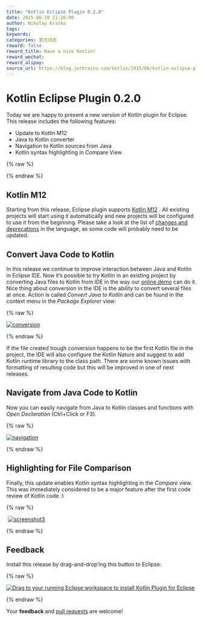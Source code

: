 ```yaml
---
title: "Kotlin Eclipse Plugin 0.2.0"
date: 2015-06-10 21:26:00
author: Nikolay Krasko
tags:
keywords:
categories: 官方动态
reward: false
reward_title: Have a nice Kotlin!
reward_wechat:
reward_alipay:
source_url: https://blog.jetbrains.com/kotlin/2015/06/kotlin-eclipse-plugin-0-2-0-2/
---
```


# Kotlin Eclipse Plugin 0.2.0

Today we are happy to present a new version of Kotlin plugin for Eclipse. This release includes the following features:

* Update to Kotlin M12
* Java to Kotlin converter
* Navigation to Kotlin sources from Java
* Kotlin syntax highlighting in Compare View


{% raw %}
<p><span id="more-2339"></span></p>
{% endraw %}

## Kotlin M12

Starting from this release, Eclipse plugin supports [Kotlin M12](http://blog.jetbrains.com/kotlin/2015/05/kotlin-m12-is-out/) . All existing projects will start using it automatically and new projects will be configured to use it from the beginning. Please take a look at the list of [changes and deprecations](https://github.com/JetBrains/kotlin/releases/tag/build-0.12.200) in the language, as some code will probably need to be updated.
## Convert Java Code to Kotlin

In this release we continue to improve interaction between Java and Kotlin in Eclipse IDE.
Now it’s possible to try Kotlin in an existing project by converting Java files to Kotlin from IDE in the way our [online demo](http://try.kotlinlang.org/) can do it. Nice thing about conversion in the IDE is the ability to convert several files at once. Action is called <em>Convert Java to Kotlin</em> and can be found in the context menu in the <em>Package Explorer</em> view:

{% raw %}
<p><a href="https://i1.wp.com/blog.jetbrains.com/kotlin/files/2015/06/conversion.png"><img alt="conversion" class="alignnone size-full wp-image-2340" data-recalc-dims="1" src="https://i1.wp.com/blog.jetbrains.com/kotlin/files/2015/06/conversion.png?resize=640%2C403&amp;ssl=1"/></a></p>
{% endraw %}

If the file created trough conversion happens to be the first Kotlin file in the project, the IDE will also configure the Kotlin Nature and suggest to add Kotlin runtime library to the class path.
There are some known issues with formatting of resulting code but this will be improved in one of next releases.
## Navigate from Java Code to Kotlin

Now you can easily navigate from Java to Kotlin classes and functions with <em>Open Declaration</em> (Ctrl+Click or F3).

{% raw %}
<p><a href="https://i2.wp.com/blog.jetbrains.com/kotlin/files/2015/06/navigation.png"><img alt="navigation" class="alignnone size-full wp-image-2341" data-recalc-dims="1" src="https://i2.wp.com/blog.jetbrains.com/kotlin/files/2015/06/navigation.png?resize=640%2C191&amp;ssl=1"/></a></p>
{% endraw %}

## Highlighting for File Comparison

Finally, this update enables Kotlin syntax highlighting in the <em>Compare</em> view. This was immediately considered to be a major feature after the first code review of Kotlin code <img alt=":)" class="wp-smiley" data-recalc-dims="1" src="https://i2.wp.com/blog.jetbrains.com/kotlin/wp-includes/images/smilies/simple-smile.png?w=640&amp;ssl=1" style="height: 1em; max-height: 1em;"/>

{% raw %}
<p> <a href="https://i0.wp.com/blog.jetbrains.com/kotlin/files/2015/06/screenshot3.png"><img alt="screenshot3" class="alignnone size-full wp-image-2342" data-recalc-dims="1" src="https://i0.wp.com/blog.jetbrains.com/kotlin/files/2015/06/screenshot3.png?resize=640%2C253&amp;ssl=1"/></a></p>
{% endraw %}

## Feedback

Install this release by drag-and-drop’ing this button to Eclipse:

{% raw %}
<p><a class="drag" href="http://marketplace.eclipse.org/marketplace-client-intro?mpc_install=2257536" title="Drag to your running Eclipse workspace to install Kotlin Plugin for Eclipse"><img alt="Drag to your running Eclipse workspace to install Kotlin Plugin for Eclipse" data-recalc-dims="1" src="https://i2.wp.com/marketplace.eclipse.org/sites/all/themes/solstice/_themes/solstice_marketplace/public/images/btn-install.png?w=640&amp;ssl=1"/></a></p>
{% endraw %}

Your <strong>feedback</strong> and [pull requests](https://github.com/JetBrains/kotlin-eclipse) are welcome!
